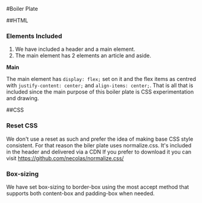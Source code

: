 #Boiler Plate 

##HTML
### Elements Included
1. We have included a header and a main element. 
2. The main element has 2 elements an article and aside. 

**Main**

The main element has `display: flex;` set on it and the flex items as centred with `justify-content: center;` and 
`align-items: center;`.
That is all that is included since the main purpose of this boiler plate is CSS experimentation and drawing.

##CSS
### Reset CSS
We don't use a reset as such and prefer the idea of making base CSS style consistent. For that reason the biler
plate uses normalize.css. It's included in the header and delivered via a CDN If you prefer to download it you can
visit https://github.com/necolas/normalize.css/

### Box-sizing
We have set box-sizing to border-box using the most accept method that supports both content-box and padding-box
when needed.
